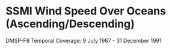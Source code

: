# SSMI Wind Speed Over Oceans (Ascending/Descending)
DMSP-F8 Temporal Coverage: 9 July 1987 - 31 December 1991
